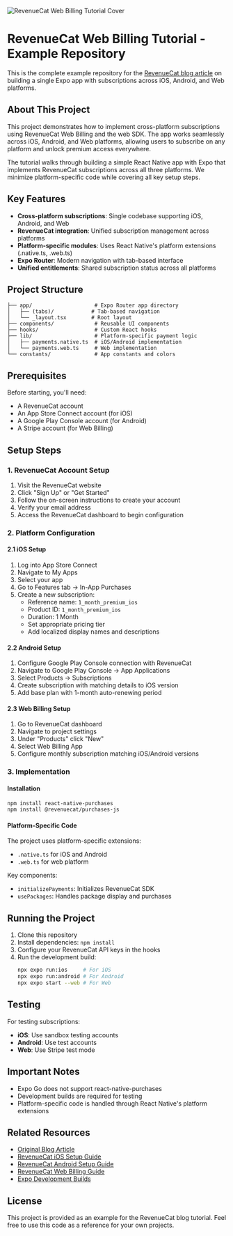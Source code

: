 ![RevenueCat Web Billing Tutorial Cover](@cover.png)

# RevenueCat Web Billing Tutorial - Example Repository

This is the complete example repository for the [RevenueCat blog article](https://www.revenuecat.com/blog/engineering/build-a-single-expo-app-with-subscriptions-on-ios-android-and-web-using-revenuecat/) on building a single Expo app with subscriptions across iOS, Android, and Web platforms.

## About This Project

This project demonstrates how to implement cross-platform subscriptions using RevenueCat Web Billing and the web SDK. The app works seamlessly across iOS, Android, and Web platforms, allowing users to subscribe on any platform and unlock premium access everywhere.

The tutorial walks through building a simple React Native app with Expo that implements RevenueCat subscriptions across all three platforms. We minimize platform-specific code while covering all key setup steps.

## Key Features

- **Cross-platform subscriptions**: Single codebase supporting iOS, Android, and Web
- **RevenueCat integration**: Unified subscription management across platforms
- **Platform-specific modules**: Uses React Native's platform extensions (.native.ts, .web.ts)
- **Expo Router**: Modern navigation with tab-based interface
- **Unified entitlements**: Shared subscription status across all platforms

## Project Structure

```
├── app/                    # Expo Router app directory
│   ├── (tabs)/            # Tab-based navigation
│   └── _layout.tsx        # Root layout
├── components/             # Reusable UI components
├── hooks/                  # Custom React hooks
├── lib/                    # Platform-specific payment logic
│   ├── payments.native.ts  # iOS/Android implementation
│   └── payments.web.ts     # Web implementation
└── constants/              # App constants and colors
```

## Prerequisites

Before starting, you'll need:
- A RevenueCat account
- An App Store Connect account (for iOS)
- A Google Play Console account (for Android)
- A Stripe account (for Web Billing)

## Setup Steps

### 1. RevenueCat Account Setup

1. Visit the RevenueCat website
2. Click "Sign Up" or "Get Started"
3. Follow the on-screen instructions to create your account
4. Verify your email address
5. Access the RevenueCat dashboard to begin configuration

### 2. Platform Configuration

#### 2.1 iOS Setup
1. Log into App Store Connect
2. Navigate to My Apps
3. Select your app
4. Go to Features tab → In-App Purchases
5. Create a new subscription:
   - Reference name: `1_month_premium_ios`
   - Product ID: `1_month_premium_ios`
   - Duration: 1 Month
   - Set appropriate pricing tier
   - Add localized display names and descriptions

#### 2.2 Android Setup
1. Configure Google Play Console connection with RevenueCat
2. Navigate to Google Play Console → App Applications
3. Select Products → Subscriptions
4. Create subscription with matching details to iOS version
5. Add base plan with 1-month auto-renewing period

#### 2.3 Web Billing Setup
1. Go to RevenueCat dashboard
2. Navigate to project settings
3. Under "Products" click "New"
4. Select Web Billing App
5. Configure monthly subscription matching iOS/Android versions

### 3. Implementation

#### Installation
```bash
npm install react-native-purchases
npm install @revenuecat/purchases-js
```

#### Platform-Specific Code
The project uses platform-specific extensions:
- `.native.ts` for iOS and Android
- `.web.ts` for web platform

Key components:
- `initializePayments`: Initializes RevenueCat SDK
- `usePackages`: Handles package display and purchases

## Running the Project

1. Clone this repository
2. Install dependencies: `npm install`
3. Configure your RevenueCat API keys in the hooks
4. Run the development build:
   ```bash
   npx expo run:ios     # For iOS
   npx expo run:android # For Android
   npx expo start --web # For Web
   ```

## Testing

For testing subscriptions:
- **iOS**: Use sandbox testing accounts
- **Android**: Use test accounts
- **Web**: Use Stripe test mode

## Important Notes

- Expo Go does not support react-native-purchases
- Development builds are required for testing
- Platform-specific code is handled through React Native's platform extensions

## Related Resources

- [Original Blog Article](https://www.revenuecat.com/blog/engineering/build-a-single-expo-app-with-subscriptions-on-ios-android-and-web-using-revenuecat/)
- [RevenueCat iOS Setup Guide](https://www.revenuecat.com/docs/ios-products)
- [RevenueCat Android Setup Guide](https://www.revenuecat.com/docs/android-products)
- [RevenueCat Web Billing Guide](https://www.revenuecat.com/docs/web-billing)
- [Expo Development Builds](https://docs.expo.dev/develop/development-builds/introduction/)

## License

This project is provided as an example for the RevenueCat blog tutorial. Feel free to use this code as a reference for your own projects.
